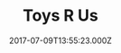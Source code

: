 ---
date: 2017-07-09T13:55:23.000Z
title: Toys R Us
latitude: 52.037617388143794
longitude: 1.0994521007584241
url: http://www.toysrus.co.uk
category: checkin
---